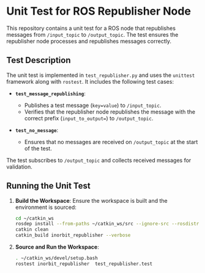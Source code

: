 # Unit Test for ROS Republisher Node

This repository contains a unit test for a ROS node that republishes messages from `/input_topic` to `/output_topic`. The test ensures the republisher node processes and republishes messages correctly.

## Test Description

The unit test is implemented in `test_republisher.py` and uses the `unittest` framework along with `rostest`. It includes the following test cases:

- **`test_message_republishing`**: 
  - Publishes a test message (`key=value`) to `/input_topic`.
  - Verifies that the republisher node republishes the message with the correct prefix (`input_to_output=`) to `/output_topic`.

- **`test_no_message`**:
  - Ensures that no messages are received on `/output_topic` at the start of the test.

The test subscribes to `/output_topic` and collects received messages for validation.

## Running the Unit Test

1. **Build the Workspace**:
   Ensure the workspace is built and the environment is sourced:
   ```bash
   cd ~/catkin_ws
   rosdep install --from-paths ~/catkin_ws/src --ignore-src --rosdistro=noetic
   catkin clean 
   catkin_build inorbit_republisher --verbose
2. **Source and Run the Workspace**:
    ```bash
    . ~/catkin_ws/devel/setup.bash
	rostest inorbit_republisher  test_republisher.test
    ```